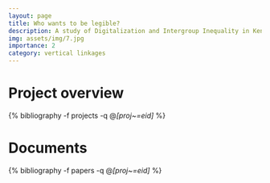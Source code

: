 ```yaml
---
layout: page
title: Who wants to be legible?
description: A study of Digitalization and Intergroup Inequality in Kenya
img: assets/img/7.jpg
importance: 2
category: vertical linkages
---
```


# Project overview

<div class="publications">

  {% bibliography -f projects -q @*[proj~=eid]* %}

</div>

# Documents

<div class="publications">

  {% bibliography -f papers -q @*[proj~=eid]* %}

</div>
